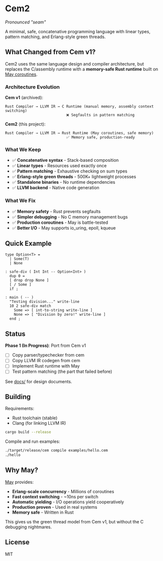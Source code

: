 # Cem2

*Pronounced "seam"*

A minimal, safe, concatenative programming language with linear types, pattern matching, and Erlang-style green threads.

## What Changed from Cem v1?

Cem2 uses the same language design and compiler architecture, but replaces the C/assembly runtime with a **memory-safe Rust runtime** built on [May coroutines](https://github.com/Xudong-Huang/may).

### Architecture Evolution

**Cem v1** (archived):
```
Rust Compiler → LLVM IR → C Runtime (manual memory, assembly context switching)
                            ❌ Segfaults in pattern matching
```

**Cem2** (this project):
```
Rust Compiler → LLVM IR → Rust Runtime (May coroutines, safe memory)
                            ✅ Memory safe, production-ready
```

### What We Keep

- ✅ **Concatenative syntax** - Stack-based composition
- ✅ **Linear types** - Resources used exactly once
- ✅ **Pattern matching** - Exhaustive checking on sum types
- ✅ **Erlang-style green threads** - 500K+ lightweight processes
- ✅ **Standalone binaries** - No runtime dependencies
- ✅ **LLVM backend** - Native code generation

### What We Fix

- ✅ **Memory safety** - Rust prevents segfaults
- ✅ **Simpler debugging** - No C memory management bugs
- ✅ **Production coroutines** - May is battle-tested
- ✅ **Better I/O** - May supports io_uring, epoll, kqueue

## Quick Example

```cem
type Option<T> =
  | Some(T)
  | None

: safe-div ( Int Int -- Option<Int> )
  dup 0 =
  [ drop drop None ]
  [ / Some ]
  if ;

: main ( -- )
  "Testing division..." write-line
  10 2 safe-div match
    Some => [ int-to-string write-line ]
    None => [ "Division by zero!" write-line ]
  end ;
```

## Status

**Phase 1 (In Progress)**: Port from Cem v1
- [ ] Copy parser/typechecker from cem
- [ ] Copy LLVM IR codegen from cem
- [ ] Implement Rust runtime with May
- [ ] Test pattern matching (the part that failed before)

See [docs/](docs/) for design documents.

## Building

Requirements:
- Rust toolchain (stable)
- Clang (for linking LLVM IR)

```bash
cargo build --release
```

Compile and run examples:
```bash
./target/release/cem compile examples/hello.cem
./hello
```

## Why May?

[May](https://github.com/Xudong-Huang/may) provides:
- **Erlang-scale concurrency** - Millions of coroutines
- **Fast context switching** - ~10ns per switch
- **Automatic yielding** - I/O operations yield cooperatively
- **Production proven** - Used in real systems
- **Memory safe** - Written in Rust

This gives us the green thread model from Cem v1, but without the C debugging nightmares.

## License

MIT
